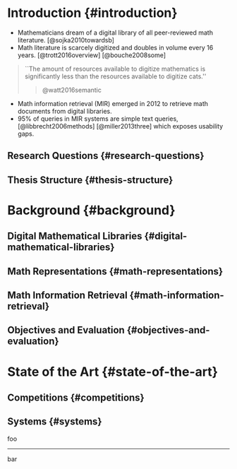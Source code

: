 # Introduction {#introduction}

- Mathematicians dream of a digital library of all peer-reviewed math literature. [@sojka2010towardsb]
- Math literature is scarcely digitized and doubles in volume every 16 years. [@trott2016overview] [@bouche2008some]

> \`\`The amount of resources available to digitize mathematics is
> significantly less than the resources available to digitize cats.''
>
> > @watt2016semantic

- Math information retrieval (MIR) emerged in 2012 to retrieve math documents from digital libraries.
- 95\% of queries in MIR systems are simple text queries, [@libbrecht2006methods] [@miller2013three] which exposes usability gaps.

## Research Questions {#research-questions}
## Thesis Structure {#thesis-structure}
# Background {#background}
## Digital Mathematical Libraries {#digital-mathematical-libraries}
## Math Representations {#math-representations}
## Math Information Retrieval {#math-information-retrieval}
## Objectives and Evaluation {#objectives-and-evaluation}
# State of the Art {#state-of-the-art}
## Competitions {#competitions}
## Systems {#systems}

foo

***

bar
